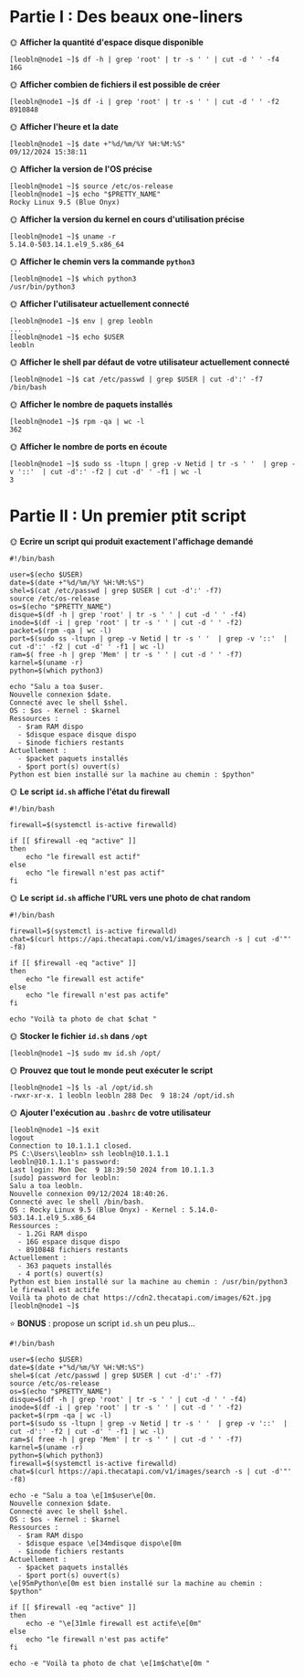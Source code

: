 # Partie I : Des beaux one-liners

🌞 **Afficher la quantité d'espace disque disponible**

```
[leobln@node1 ~]$ df -h | grep 'root' | tr -s ' ' | cut -d ' ' -f4
16G
```

🌞 **Afficher combien de fichiers il est possible de créer**

```
[leobln@node1 ~]$ df -i | grep 'root' | tr -s ' ' | cut -d ' ' -f2
8910848
```

🌞 **Afficher l'heure et la date**

```
[leobln@node1 ~]$ date +"%d/%m/%Y %H:%M:%S"
09/12/2024 15:38:11
```

🌞 **Afficher la version de l'OS précise**

```
[leobln@node1 ~]$ source /etc/os-release
[leobln@node1 ~]$ echo "$PRETTY_NAME"
Rocky Linux 9.5 (Blue Onyx)
```

🌞 **Afficher la version du kernel en cours d'utilisation précise**

```
[leobln@node1 ~]$ uname -r
5.14.0-503.14.1.el9_5.x86_64
```

🌞 **Afficher le chemin vers la commande `python3`**

```
[leobln@node1 ~]$ which python3
/usr/bin/python3
```

🌞 **Afficher l'utilisateur actuellement connecté**

```
[leobln@node1 ~]$ env | grep leobln
...
[leobln@node1 ~]$ echo $USER
leobln
```

🌞 **Afficher le shell par défaut de votre utilisateur actuellement connecté**

```
[leobln@node1 ~]$ cat /etc/passwd | grep $USER | cut -d':' -f7
/bin/bash
```

🌞 **Afficher le nombre de paquets installés**

```
[leobln@node1 ~]$ rpm -qa | wc -l
362
```

🌞 **Afficher le nombre de ports en écoute**

```
[leobln@node1 ~]$ sudo ss -ltupn | grep -v Netid | tr -s ' '  | grep -v '::'  | cut -d':' -f2 | cut -d' ' -f1 | wc -l
3
```

# Partie II : Un premier ptit script


🌞 **Ecrire un script qui produit exactement l'affichage demandé**

```
#!/bin/bash

user=$(echo $USER)
date=$(date +"%d/%m/%Y %H:%M:%S")
shel=$(cat /etc/passwd | grep $USER | cut -d':' -f7)
source /etc/os-release
os=$(echo "$PRETTY_NAME")
disque=$(df -h | grep 'root' | tr -s ' ' | cut -d ' ' -f4)
inode=$(df -i | grep 'root' | tr -s ' ' | cut -d ' ' -f2)
packet=$(rpm -qa | wc -l)
port=$(sudo ss -ltupn | grep -v Netid | tr -s ' '  | grep -v '::'  | cut -d':' -f2 | cut -d' ' -f1 | wc -l)
ram=$( free -h | grep 'Mem' | tr -s ' ' | cut -d ' ' -f7)
karnel=$(uname -r)
python=$(which python3)

echo "Salu a toa $user.
Nouvelle connexion $date.
Connecté avec le shell $shel.
OS : $os - Kernel : $karnel
Ressources :
  - $ram RAM dispo
  - $disque espace disque dispo
  - $inode fichiers restants
Actuellement : 
  - $packet paquets installés
  - $port port(s) ouvert(s)
Python est bien installé sur la machine au chemin : $python"
```

🌞 **Le script `id.sh` affiche l'état du firewall**

```
#!/bin/bash

firewall=$(systemctl is-active firewalld)

if [[ $firewall -eq "active" ]]
then
    echo "le firewall est actif"
else
    echo "le firewall n'est pas actif"
fi
```

🌞 **Le script `id.sh` affiche l'URL vers une photo de chat random**

```
#!/bin/bash

firewall=$(systemctl is-active firewalld)
chat=$(curl https://api.thecatapi.com/v1/images/search -s | cut -d'"' -f8)

if [[ $firewall -eq "active" ]]
then
    echo "le firewall est actife"
else
    echo "le firewall n'est pas actife"
fi

echo "Voilà ta photo de chat $chat "
```

🌞 **Stocker le fichier `id.sh` dans `/opt`**

``` 
[leobln@node1 ~]$ sudo mv id.sh /opt/
```

🌞 **Prouvez que tout le monde peut exécuter le script**

```
[leobln@node1 ~]$ ls -al /opt/id.sh
-rwxr-xr-x. 1 leobln leobln 288 Dec  9 18:24 /opt/id.sh
```

🌞 **Ajouter l'exécution au `.bashrc` de votre utilisateur**

```
[leobln@node1 ~]$ exit
logout
Connection to 10.1.1.1 closed.
PS C:\Users\leobln> ssh leobln@10.1.1.1
leobln@10.1.1.1's password:
Last login: Mon Dec  9 18:39:50 2024 from 10.1.1.3
[sudo] password for leobln:
Salu a toa leobln.
Nouvelle connexion 09/12/2024 18:40:26.
Connecté avec le shell /bin/bash.
OS : Rocky Linux 9.5 (Blue Onyx) - Kernel : 5.14.0-503.14.1.el9_5.x86_64
Ressources :
  - 1.2Gi RAM dispo
  - 16G espace disque dispo
  - 8910848 fichiers restants
Actuellement :
  - 363 paquets installés
  - 4 port(s) ouvert(s)
Python est bien installé sur la machine au chemin : /usr/bin/python3
le firewall est actife
Voilà ta photo de chat https://cdn2.thecatapi.com/images/62t.jpg
[leobln@node1 ~]$
```
⭐ **BONUS** : propose un script `id.sh` un peu plus...

```
#!/bin/bash

user=$(echo $USER)
date=$(date +"%d/%m/%Y %H:%M:%S")
shel=$(cat /etc/passwd | grep $USER | cut -d':' -f7)
source /etc/os-release
os=$(echo "$PRETTY_NAME")
disque=$(df -h | grep 'root' | tr -s ' ' | cut -d ' ' -f4)
inode=$(df -i | grep 'root' | tr -s ' ' | cut -d ' ' -f2)
packet=$(rpm -qa | wc -l)
port=$(sudo ss -ltupn | grep -v Netid | tr -s ' '  | grep -v '::'  | cut -d':' -f2 | cut -d' ' -f1 | wc -l)
ram=$( free -h | grep 'Mem' | tr -s ' ' | cut -d ' ' -f7)
karnel=$(uname -r)
python=$(which python3)
firewall=$(systemctl is-active firewalld)
chat=$(curl https://api.thecatapi.com/v1/images/search -s | cut -d'"' -f8)

echo -e "Salu a toa \e[1m$user\e[0m.
Nouvelle connexion $date.
Connecté avec le shell $shel.
OS : $os - Kernel : $karnel
Ressources :
  - $ram RAM dispo
  - $disque espace \e[34mdisque dispo\e[0m
  - $inode fichiers restants
Actuellement : 
  - $packet paquets installés
  - $port port(s) ouvert(s)
\e[95mPython\e[0m est bien installé sur la machine au chemin : $python"

if [[ $firewall -eq "active" ]]
then
    echo -e "\e[31mle firewall est actife\e[0m"
else
    echo "le firewall n'est pas actife"
fi

echo -e "Voilà ta photo de chat \e[1m$chat\e[0m "
```
